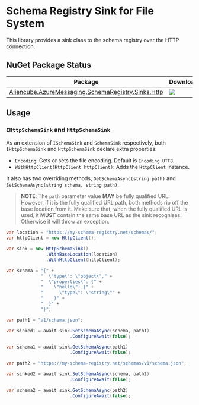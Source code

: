 # Schema Registry Sink for File System #

This library provides a sink class to the schema registry over the HTTP connection.


## NuGet Package Status ##

| Package | Download | Version|
|---|---|---|
| [Aliencube.AzureMessaging.SchemaRegistry.Sinks.Http](https://www.nuget.org/packages/Aliencube.AzureMessaging.SchemaRegistry.Sinks.Http/) | [![](https://img.shields.io/nuget/dt/Aliencube.AzureMessaging.SchemaRegistry.Sinks.Http.svg)](https://www.nuget.org/packages/Aliencube.AzureMessaging.SchemaRegistry.Sinks.Http/) | [![](https://img.shields.io/nuget/v/Aliencube.AzureMessaging.SchemaRegistry.Sinks.Http.svg)](https://www.nuget.org/packages/Aliencube.AzureMessaging.SchemaRegistry.Sinks.Http/) |


## Usage ##

### `IHttpSchemaSink` and `HttpSchemaSink` ###

As an extension of `ISchemaSink` and `SchemaSink` respectively, both `IHttpSchemaSink` and `HttpSchemaSink` declare extra properties:

* `Encoding`: Gets or sets the file encoding. Default is `Encoding.UTF8`.
* `WithHttpClient(HttpClient httpClient)`: Adds the `HttpClient` instance.

It also has two overriding methods, `GetSchemaAsync(string path)` and `SetSchemaAsync(string schema, string path)`.

> **NOTE**: The `path` parameter value **MAY** be fully qualified URL. However, if it is the fully qualified URL path, both methods rip off the base location from it. Make sure that, when the fully qualified URL is used, it **MUST** contain the same base URL as the sink recognises. Otherwise it will throw an exception.

```csharp
var location = "https://my-schema-registry.net/schemas/";
var httpClient = new HttpClient();

var sink = new HttpSchemaSink()
               .WithBaseLocation(location)
               .WithHttpClient(httpClient);

var schema = "{" +
             "  \"type\": \"object\"," +
             "  \"properties\": {" +
             "    \"hello\": {" +
             "      \"type\": \"string\"" +
             "    }" +
             "  }" +
             "}";

var path1 = "v1/schema.json";

var sinked1 = await sink.SetSchemaAsync(schema, path1)
                        .ConfigureAwait(false);

var schema1 = await sink.GetSchemaAsync(path1)
                        .ConfigureAwait(false);

var path2 = "https://my-schema-registry.net/schemas/v1/schema.json";

var sinked2 = await sink.SetSchemaAsync(schema, path2)
                        .ConfigureAwait(false);

var schema2 = await sink.GetSchemaAsync(path2)
                        .ConfigureAwait(false);
```
